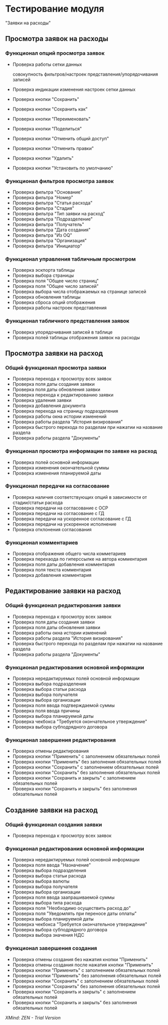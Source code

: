# Тестирование модуля
"Заявки на расходы"

## Просмотра заявок на расходы

### Функционал опций просмотра заявок

- Проверка работы сетки данных

  совокупность фильтров/настроек представления/упорядочивания записей

- Проверка индикации изменения настроек сетки данных
- Проверка кнопки "Сохранить"
- Проверка кнопки "Сохранить как"
- Проверка кнопки "Переименовать"
- Проверка кнопки "Поделиться"
- Проверка кнопки "Отменить общий доступ"
- Проверка кнопки "Отменить правки"
- Проверка кнопки "Удалить"
- Проверка кнопки "Установить по умолчанию"

### Функционал фильтров просмотра заявок

- Проверка фильтра "Основание"
- Проверка фильтра "Номер"
- Проверка фильтра "Статья расхода"
- Проверка фильтра "Стадия"
- Проверка фильтра "Тип заявки на расход"
- Проверка фильтра "Подразделение"
- Проверка фильтра "Получатель"
- Проверка фильтра "Дата создания"
- Проверка фильтра "Из OQ"
- Проверка фильтра "Организация"
- Проверка фильтра "Инициатор"

### Функционал управления табличным просмотром

- Проверка эскпорта таблицы
- Проверка выбора страницы
- Проверка поля "Общее число страниц"
- Проверка поля "Общее число записей"
- Проверка выбора числа отображаемых на странице записей
- Проверка обновления таблицы
- Проверка сброса опций отображения
- Проверка работы настроек представления

### Функционал табличного представления заявок

- Проверка упорядочивания записей в таблице
- Проверка полей таблицы отображения заявок на расходы

## Просмотра заявки на расход

### Общий функционал просмотра заявки

- Проверка перехода к просмотру всех заявок
- Проверка поля даты создания заявки
- Проверка поля даты обновления заявки
- Проверка перехода к редактированию заявки
- Проверка удаления заявки
- Проверка добавления документа
- Проверка перехода на страницу подразделения
- Проверка работы окна истории изменений
- Проверка работы раздела "История визирования"
- Проверка быстрого перехода по разделам при нажатии на название раздела
- Проверка работы раздела "Документы"

### Функционал просмотра информации по заявке на расход

- Проверка полей основной информации
- Проверка изменения окончательной суммы
- Проверка изменения планируемой даты

### Функционал передачи на согласование

- Проверка наличия соответствующих опций в зависимости от стадии/статьи расхода
- Проверка передачи на согласование с ОСР
- Проверка передачи на согласование с ГД
- Проверка передачи на ускоренное согласование с ГД
- Проверка передачи на ускоренное исполнение
- Проверка отклонения согласования

### Функционал комментариев 

- Проверка отображения общего числа комметариев
- Проверка перехаода по гиперссылке на автора комментария
- Проверка поля даты добавления комментария
- Проверка поля текста комментария
- Проверка добавления комментария

## Редактирование заявки на расход

### Общий функционал редактирования заявки

- Проверка перехода к просмотру всех заявок
- Проверка поля даты создания заявки
- Проверка поля даты обновления заявки
- Проверка работы окна истории изменений
- Проверка работы раздела "История визирования"
- Проверка быстрого перехода по разделам при нажатии на название раздела
- Проверка работы раздела "Документы"

### Функционал редактирования основной информации

- Проверка нередактируемых полей основной информации
- Проверка выбора подразделения
- Проверка выбора статьи расхода
- Проверка выбора получателя
- Проверка выбора организации
- Проверка поля ввода подтверждаемой суммы
- Проверка поля ввода причины
- Проверка выбора планируемой даты
- Проверка чекбокса "Требуется окончательное утверждение"
- Проверка выбора субподрядного договора

### Функционал завершения редактирования

- Проверка отмены редактирования
- Проверка кнопки "Применить" с заполнением обязательных полей
- Проверка кнопки "Применить" без заполнения обязательных полей
- Проверка кнопки "Сохранить" с заполнением обязательных полей
- Проверка кнопки "Сохранить" без заполнения обязательных полей
- Проверка кнопки "Сохранить и закрыть" с заполнением обязательных полей
- Проверка кнопки "Сохранить и закрыть" без заполнения обязательных полей

## Создание заявки на расход

### Общий функционал создания заявки

- Проверка перехода к просмотру всех заявок

### Функционал редактирования основной информации

- Проверка нередактируемых полей основной информации
- Проверка поля ввода "Назначение"
- Проверка выбора подразделения
- Проверка выбора статьи расхода
- Проверка выбора валюты
- Проверка выбора получателя
- Проверка выбора организации
- Проверка поля ввода заапрашиваемой суммы
- Проверка выбора типа расхода
- Проверка поля "Необходимо осуществить расход до"
- Проверка поля "Уведомлять при переносе даты оплаты"
- Проверка выбора планируемой даты
- Проверка чекбокса "Требуется окончательное утверждение"
- Проверка выбора субподрядного договора
- Проверка выбора значения НДС

### Функционал завершения создания

- Проверка отмены создания без нажатия кнопки "Применить"
- Проверка отмены создания после нажатия кнопки "Применить"
- Проверка кнопки "Применить" с заполнением обязательных полей
- Проверка кнопки "Применить" без заполнения обязательных полей
- Проверка кнопки "Сохранить" с заполнением обязательных полей
- Проверка кнопки "Сохранить" без заполнения обязательных полей
- Проверка кнопки "Сохранить и закрыть" с заполнением обязательных полей
- Проверка кнопки "Сохранить и закрыть" без заполнения обязательных полей

*XMind: ZEN - Trial Version*